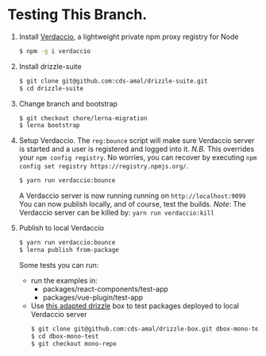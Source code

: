 # Testing This Branch.

1. Install [Verdaccio](https://verdaccio.org/docs/en/installation), a
   lightweight private npm proxy registry for Node
   ```sh
   $ npm -g i verdaccio
   ```
1. Install drizzle-suite
   ```sh
   $ git clone git@github.com:cds-amal/drizzle-suite.git
   $ cd drizzle-suite
   ```
1. Change branch and bootstrap
   ```sh
   $ git checkout chore/lerna-migration
   $ lerna bootstrap
   ```
1. Setup Verdaccio. The `reg:bounce` script will make sure Verdaccio server is
   started and a user is registered and logged into it. *N.B.* This overrides
   your `npm config registry`. No worries, you can recover
   by executing `npm config set registry https://registry.npmjs.org/`.
   ```sh
   $ yarn run verdaccio:bounce
   ```
   A Verdaccio server is now running running on `http://localhost:9099`
   You can now publish locally, and of course, test the builds.
   *Note*: The Verdaccio server can be killed by: `yarn run verdaccio:kill`

1. Publish to local Verdaccio
   ```sh
   $ yarn run verdaccio:bounce
   $ lerna publish from-package
   ```
   Some tests you can run:
    - run the examples in:
      - packages/react-components/test-app
      - packages/vue-plugin/test-app
    - Use [this adapted drizzle](https://github.com/cds-amal/drizzle-box/tree/chore/mono-repo)
      box to test packages deployed to local Verdaccio server
      ```sh
      $ git clone git@github.com:cds-amal/drizzle-box.git dbox-mono-test
      $ cd dbox-mono-test
      $ git checkout mono-repo
      ```

